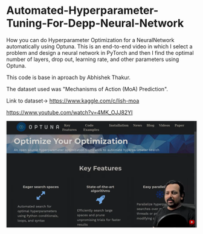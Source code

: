 # Automated-Hyperparameter-Tuning-For-Depp-Neural-Network
 How you can do Hyperparameter Optimization for a NeuralNetwork automatically using Optuna. This is an end-to-end video in which I select a problem and design a neural network in PyTorch and then I find the optimal number of layers, drop out, learning rate, and other parameters using Optuna.
 
 This code is base in aproach by Abhishek Thakur. 
 
 The dataset used was "Mechanisms of Action (MoA) Prediction". 
 
 Link to dataset-> https://www.kaggle.com/c/lish-moa

  https://www.youtube.com/watch?v=4MK_OJJ82YI


<p align="center"><img src="img\ScreenShot.png" align="center" ALT="HTML" width="alt%"/></p>
